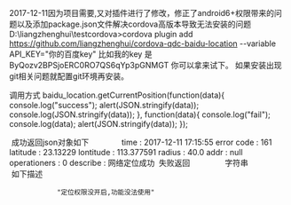 2017-12-11因为项目需要,又对插件进行了修改，修正了android6+权限带来的问题以及添加package.json文件解决cordova高版本导致无法安装的问题
D:\liangzhenghui\testcordova>cordova plugin add https://github.com/liangzhenghui/cordova-qdc-baidu-location --variable API_KEY="你的百度key"
比如我的key 是ByQozv2BPSjoERC0RO7QS6qYp3pGNMGT 你可以拿来试下。
如果安装出现git相关问题就配置git环境再安装。

调用方式
baidu_location.getCurrentPosition(function(data){
                      console.log("success");
                         alert(JSON.stringify(data));
                        console.log(JSON.stringify(data));
  }, function(data){
      console.log("fail");
      console.log(data);
       alert(JSON.stringify(data));
  });
  
  成功返回json对象如下
                time : 2017-12-11 17:15:55
                error code : 161
                latitude : 23.13229
                lontitude : 113.377591
                radius : 40.0
                addr : null
                operationers : 0
                describe : 网络定位成功
  失败返回
                字符串
                如下描述
                
                "定位权限没开启,功能没法使用"
